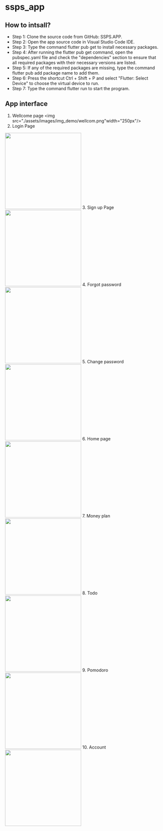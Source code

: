 # ssps_app

## How to intsall?

- Step 1: Clone the source code from GitHub: SSPS.APP.
- Step 2: Open the app source code in Visual Studio Code IDE.
- Step 3: Type the command flutter pub get to install necessary packages.
- Step 4: After running the flutter pub get command, open the pubspec.yaml file and check the "dependencies" section to ensure that all required packages with their necessary versions are listed.
- Step 5: If any of the required packages are missing, type the command flutter pub add package name to add them.
- Step 6: Press the shortcut Ctrl + Shift + P and select "Flutter: Select Device" to choose the virtual device to run.
- Step 7: Type the command flutter run to start the program.

## App interface

1. Wellcome page
<img src="./assets/images/img_demo/wellcom.png"width="250px"/>
2. Login Page
<img src="./assets/images/img_demo/login.png" width="250px"/>
3. Sign up Page
<img src="./assets/images/img_demo/signup.png" width="250px"/>
4. Forgot password
<img src="./assets/images/img_demo/checkemail.png" width="250px"/>
5. Change password
<img src="./assets/images/img_demo/changepassword.png" width="250px"/>
6. Home page
<img src="./assets/images/img_demo/home.png" width="250px"/>
7. Money plan
<img src="./assets/images/img_demo/moneyplan.png" width="250px"/>
8. Todo
<img src="./assets/images/img_demo/todo.png" width="250px"/>
9. Pomodoro
<img src="./assets/images/img_demo/pomodoro.png" width="250px"/>
10. Account
<img src="./assets/images/img_demo/account.png" width="250px"/>
